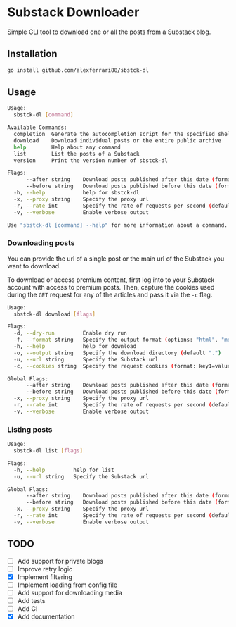 # Substack Downloader

Simple CLI tool to download one or all the posts from a Substack blog.

## Installation

```bash
go install github.com/alexferrari88/sbstck-dl
```

## Usage

```bash
Usage:
  sbstck-dl [command]

Available Commands:
  completion  Generate the autocompletion script for the specified shell
  download    Download individual posts or the entire public archive
  help        Help about any command
  list        List the posts of a Substack
  version     Print the version number of sbstck-dl

Flags:
      --after string    Download posts published after this date (format: YYYY-MM-DD)
      --before string   Download posts published before this date (format: YYYY-MM-DD)
  -h, --help            help for sbstck-dl
  -x, --proxy string    Specify the proxy url
  -r, --rate int        Specify the rate of requests per second (default 2)
  -v, --verbose         Enable verbose output

Use "sbstck-dl [command] --help" for more information about a command.
```

### Downloading posts

You can provide the url of a single post or the main url of the Substack you want to download. 

To download or access premium content, first log into to your Substack account with access to premium posts. Then, capture the cookies used during the `GET` request for any of the articles and pass it via the `-c` flag.

```bash
Usage:
  sbstck-dl download [flags]

Flags:
  -d, --dry-run         Enable dry run
  -f, --format string   Specify the output format (options: "html", "md", "txt" (default "html")
  -h, --help            help for download
  -o, --output string   Specify the download directory (default ".")
  -u, --url string      Specify the Substack url
  -c, --cookies string  Specify the request cookies (format: key1=value1; key2=value2; ...) 

Global Flags:
      --after string    Download posts published after this date (format: YYYY-MM-DD)
      --before string   Download posts published before this date (format: YYYY-MM-DD)
  -x, --proxy string    Specify the proxy url
  -r, --rate int        Specify the rate of requests per second (default 2)
  -v, --verbose         Enable verbose output
```

### Listing posts

```bash
Usage:
  sbstck-dl list [flags]

Flags:
  -h, --help         help for list
  -u, --url string   Specify the Substack url

Global Flags:
      --after string    Download posts published after this date (format: YYYY-MM-DD)
      --before string   Download posts published before this date (format: YYYY-MM-DD)
  -x, --proxy string    Specify the proxy url
  -r, --rate int        Specify the rate of requests per second (default 2)
  -v, --verbose         Enable verbose output
```

## TODO

- [ ] Add support for private blogs
- [ ] Improve retry logic
- [x] Implement filtering
- [ ] Implement loading from config file
- [ ] Add support for downloading media
- [ ] Add tests
- [ ] Add CI
- [x] Add documentation
